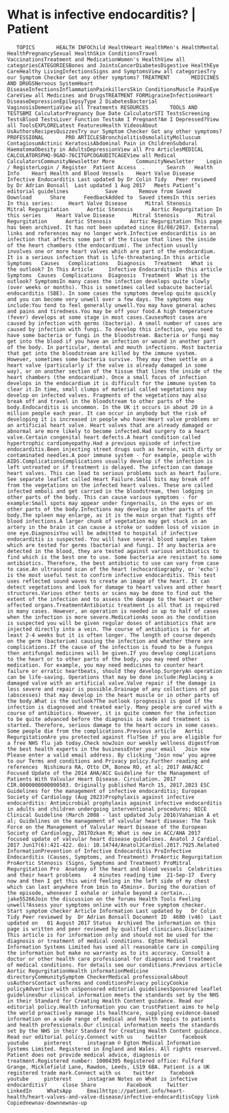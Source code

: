# What is infective endocarditis? | Patient

       TOPICS       HEALTH INFOChild HealthHeart HealthMen's HealthMental HealthPregnancySexual HealthSkin ConditionsTravel VaccinationsTreatment and MedicationWomen's HealthView all categoriesCATEGORIESBones and JointsCancerDiabetesDigestive HealthEye CareHealthy LivingInfectionsSigns and SymptomsView all categoriesTry our Symptom Checker Got any other symptoms? TREATMENT       MEDICINES AND DRUGSNervous SystemHeart DiseaseInfectionsInflammationPainkillersSkin ConditionsMuscle PainEye CareView all Medicines and DrugsTREATMENT FORMigraineInfectionHeart DiseaseDepressionEpilepsyType 2 DiabetesBacterial VaginosisDementiaView all Treatments RESOURCES       TOOLS AND TESTSBMI CalculatorPregnancy Due Date CalculatorSTI TestsScreening TestsBlood TestsLiver Function TestsAm I Pregnant?Am I Depressed?View all ToolsEXPLORELatest FeaturesHealth VideosAbout UsAuthorsRecipesQuizzesTry our Symptom Checker Got any other symptoms? PROFESSIONAL       PRO ARTICLESBronchiolitisOsmolalityMolluscum ContagiosumActinic KeratosisAbdominal Pain in ChildrenSubdural HaematomaObesity in AdultsDepressionView all Pro ArticlesMEDICAL CALCULATORSPHQ-9GAD-76CITGPCOGAUDITCAGEView all Medical CalculatorsCommunityNewsletter More       CommunityNewsletter    Login / RegisterLogin / Register  Patient Access  .       Search   Health Info    Heart Health and Blood Vessels    Heart Valve Disease  Infective Endocarditis Last updated by Dr Colin Tidy   Peer reviewed by Dr Adrian Bonsall  Last updated 1 Aug 2017   Meets Patient’s editorial guidelines            Save       Remove from Saved       Download      Share      FeedbackAdded to  Saved itemsIn this series    In this series:     Heart Valve Disease      Mitral Stenosis      Mitral Regurgitation      Aortic Stenosis      Aortic Regurgitation In this series     Heart Valve Disease      Mitral Stenosis      Mitral Regurgitation      Aortic Stenosis      Aortic Regurgitation This page has been archived. It has not been updated since 01/08/2017. External links and references may no longer work.Infective endocarditis is an infection that affects some part of the tissue that lines the inside of the heart chambers (the endocardium). The infection usually involves one or more heart valves which are part of the endocardium. It is a serious infection that is life-threatening.In this article   Symptoms   Causes   Complications   Diagnosis   Treatment   What is the outlook? In This Article     Infective EndocarditisIn this article Symptoms  Causes  Complications  Diagnosis  Treatment  What is the outlook? SymptomsIn many cases the infection develops quite slowly (over weeks or months). This is sometimes called subacute bacterial endocarditis (SBE). In some cases the symptoms develop quite quickly and you can become very unwell over a few days. The symptoms may include:You tend to feel generally unwell.You may have general aches and pains and tiredness.You may be off your food.A high temperature (fever) develops at some stage in most cases.CausesMost cases are caused by infection with germs (bacteria). A small number of cases are caused by infection with fungi. To develop this infection, you need to have some bacteria or fungi in the bloodstream. Bacteria or fungi may get into the blood if you have an infection or wound in another part of the body. In particular, dental and mouth infections. Most bacteria that get into the bloodstream are killed by the immune system. However, sometimes some bacteria survive. They may then settle on a heart valve (particularly if the valve is already damaged in some way), or on another section of the tissue that lines the inside of the heart chambers (the endocardium). Once a small focus of infection develops in the endocardium it is difficult for the immune system to clear it.In time, small clumps of material called vegetations may develop on infected valves. Fragments of the vegetations may also break off and travel in the bloodstream to other parts of the body.Endocarditis is uncommon. In the UK it occurs in about 20 in a million people each year. It can occur in anybody but the risk of developing it is increased in people who have:Heart valve problems or an artificial heart valve. Heart valves that are already damaged or abnormal are more likely to become infected.Had surgery to a heart valve.Certain congenital heart defects.A heart condition called hypertrophic cardiomyopathy.Had a previous episode of infective endocarditis.Been injecting street drugs such as heroin, with dirty or contaminated needles.A poor immune system - for example, people with AIDS.ComplicationsComplications usually develop if the infection is left untreated or if treatment is delayed. The infection can damage heart valves. This can lead to serious problems such as heart failure. See separate leaflet called Heart Failure.Small bits may break off from the vegetations on the infected heart valves. These are called infected emboli and get carried in the bloodstream, then lodging in other parts of the body. This can cause various symptoms - for example:Small spots may appear under fingernails, in the eyes or on other parts of the body.Infections may develop in other parts of the body.The spleen may enlarge, as it is the main organ that fights off blood infections.A larger chunk of vegetation may get stuck in an artery in the brain it can cause a stroke or sudden loss of vision in one eye.DiagnosisYou will be admitted to hospital if infective endocarditis is suspected. You will have several blood samples taken which are tested for germs (bacteria) and fungi. If any bacteria are detected in the blood, they are tested against various antibiotics to find which is the best one to use. Some bacteria are resistant to some antibiotics. Therefore, the best antibiotic to use can vary from case to case.An ultrasound scan of the heart (echocardiography, or 'echo') is the most useful test to confirm infective endocarditis. This test uses reflected sound waves to create an image of the heart. It can detect vegetations and look for damage to heart valves and other heart structures.Various other tests or scans may be done to find out the extent of the infection and to assess the damage to the heart or other affected organs.TreatmentAntibiotic treatment is all that is required in many cases. However, an operation is needed in up to half of cases when the infection is more severe.MedicationAs soon as the condition is suspected you will be given regular doses of antibiotics that are injected directly into a vein. The course of antibiotics is for at least 2-4 weeks but it is often longer. The length of course depends on the germ (bacterium) causing the infection and whether there are complications.If the cause of the infection is found to be a fungus then antifungal medicines will be given.If you develop complications to the heart or to other parts of the body, you may need other medication. For example, you may need medicines to counter heart failure or erratic heartbeats, should they develop.SurgeryAn operation can be life-saving. Operations that may be done include:Replacing a damaged valve with an artificial valve.Valve repair if the damage is less severe and repair is possible.Drainage of any collections of pus (abscesses) that may develop in the heart muscle or in other parts of the body.What is the outlook?The outlook (prognosis) is good if the infection is diagnosed and treated early. Many people are cured with a course of antibiotics. However, it is quite common for the infection to be quite advanced before the diagnosis is made and treatment is started. Therefore, serious damage to the heart occurs in some cases. Some people die from the complications.Previous article   Aortic RegurgitationAre you protected against flu?See if you are eligible for a free NHS flu jab today.Check nowJoin our weekly wellness digestfrom the best health experts in the businessEnter your email   Join now Please enter a valid email address. By clicking ‘Join now’ you agree to our Terms and conditions and Privacy policy.Further reading and references  Nishimura RA, Otto CM, Bonow RO, et al; 2017 AHA/ACC Focused Update of the 2014 AHA/ACC Guideline for the Management of Patients With Valvular Heart Disease. Circulation. 2017 CIR.0000000000000503. Originally published March 15, 2017.2023 ESC Guidelines for the management of infective endocarditis; European Society of Cardiology (Aug 2023)Prophylaxis against infective endocarditis: Antimicrobial prophylaxis against infective endocarditis in adults and children undergoing interventional procedures; NICE Clinical Guideline (March 2008 - last updated July 2016)Vahanian A et al; Guidelines on the management of valvular heart disease: The Task Force on the Management of Valvular Heart Disease of the European Society of Cardiology, 2017Ozkan M; What is new in ACC/AHA 2017 focused update of valvular heart disease guidelines. Anatol J Cardiol. 2017 Jun17(6):421-422. doi: 10.14744/AnatolJCardiol.2017.7925.Related InformationPrevention of Infective Endocarditis ProInfective Endocarditis (Causes, Symptoms, and Treatment) ProAortic Regurgitation ProAortic Stenosis (Signs, Symptoms and Treatment) ProMitral Regurgitation Pro  Anatomy of the heart and blood vessels  Celebrities and their heart problems    4 minutes reading time  21-Sep-17  Every now and then I get this weird feeling in the left side of my chest which can last anywhere from 1min to 45mins+. During the duration of the episode, whenever I exhale or inhale beyond a certain...   jake55266Join the discussion on the forums Health Tools Feeling unwell?Assess your symptoms online with our free symptom checker. Start symptom checker Article Information Last updated by   Dr Colin Tidy Peer reviewed by  Dr Adrian Bonsall Document ID  4680 (v46)  Last updated on   01 August 2017 Status  Archived The information on this page is written and peer reviewed by qualified clinicians.Disclaimer: This article is for information only and should not be used for the diagnosis or treatment of medical conditions. Egton Medical Information Systems Limited has used all reasonable care in compiling the information but make no warranty as to its accuracy. Consult a doctor or other health care professional for diagnosis and treatment of medical conditions. For details see our conditions.Previous article  Aortic RegurgitationHealth informationMedicine directoryCommunitySymptom CheckerMedical professionalsAbout usAuthorsContact usTerms and conditionsPrivacy policyCookie policyAdvertise with usSponsored editorial guidelinesSponsored leaflet guidelinesOur clinical information meets the standards set by the NHS in their Standard for Creating Health Content guidance. Read our editorial policy.Health information you can trustPatient aims to help the world proactively manage its healthcare, supplying evidence-based information on a wide range of medical and health topics to patients and health professionals.Our clinical information meets the standards set by the NHS in their Standard for Creating Health Content guidance. Read our editorial policy.Connect with us    twitter     facebook     youtube     pinterest     instagram © Egton Medical Information Systems Limited. Registered in England and Wales. All rights reserved. Patient does not provide medical advice, diagnosis or treatment.Registered number: 10004395 Registered office: Fulford Grange, Micklefield Lane, Rawdon, Leeds, LS19 6BA. Patient is a UK registered trade mark.Connect with us    twitter     facebook     youtube     pinterest     instagram Notes on What is infective endocarditis?     close Share          Facebook     Twitter     LinkedIn     WhatsApp     Emailhttps://patient.info/heart-health/heart-valves-and-valve-disease/infective-endocarditisCopy link Copiednewnav-downnewnav-up


